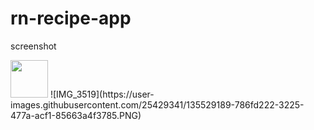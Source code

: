 # rn-recipe-app

screenshot

 <img src="https://your-image-url.type" width="60" height="60">
![IMG_3519](https://user-images.githubusercontent.com/25429341/135529189-786fd222-3225-477a-acf1-85663a4f3785.PNG)
